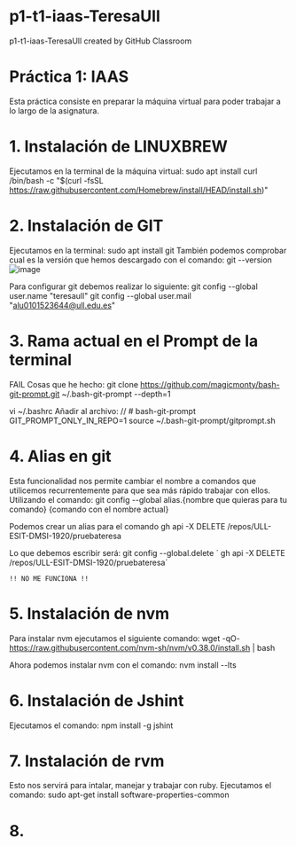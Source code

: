 # p1-t1-iaas-TeresaUll
p1-t1-iaas-TeresaUll created by GitHub Classroom

# Práctica 1: IAAS

Esta práctica consiste en preparar la máquina virtual para poder trabajar a lo largo de la asignatura. 


# 1. Instalación de LINUXBREW

Ejecutamos en la terminal de la máquina virtual:
    sudo apt install curl
    /bin/bash -c "$(curl -fsSL https://raw.githubusercontent.com/Homebrew/install/HEAD/install.sh)"

# 2. Instalación de GIT

Ejecutamos en la terminal:
    sudo apt install git 
También podemos comprobar cual es la versión que hemos descargado con el comando: 
    git --version 
![image](/Users/teresabonetcosta/Desktop/capt1git.png)

Para configurar git debemos realizar lo siguiente: 
    git config --global user.name "teresaull"
    git config --global user.mail "alu0101523644@ull.edu.es"
    

# 3. Rama actual en el Prompt de la terminal

FAIL 
Cosas que he hecho:
git clone https://github.com/magicmonty/bash-git-prompt.git ~/.bash-git-prompt --depth=1

vi ~/.bashrc
Añadir al archivo: 
 // # bash-git-prompt
GIT_PROMPT_ONLY_IN_REPO=1
source ~/.bash-git-prompt/gitprompt.sh


# 4. Alias en git

Esta funcionalidad nos permite cambiar el nombre a comandos que utilicemos recurrentemente para que sea más rápido trabajar con ellos. 
Utilizando el comando:
    git config --global alias.{nombre que quieras para tu comando} {comando con el nombre actual}

Podemos crear un alias para el comando 
    gh api -X DELETE /repos/ULL-ESIT-DMSI-1920/pruebateresa

Lo que debemos escribir será:
    git config --global.delete ´ gh api -X DELETE /repos/ULL-ESIT-DMSI-1920/pruebateresa´

    !! NO ME FUNCIONA !!

# 5. Instalación de nvm

Para instalar nvm ejecutamos el siguiente comando:
    wget -qO- https://raw.githubusercontent.com/nvm-sh/nvm/v0.38.0/install.sh | bash

Ahora podemos instalar nvm con el comando:
    nvm install --lts

# 6. Instalación de Jshint 
Ejecutamos el comando: 
    npm install -g jshint

# 7. Instalación de rvm 
Esto nos servirá para intalar, manejar y trabajar con ruby. 
Ejecutamos el comando:
    sudo apt-get install software-properties-common

# 8. 


